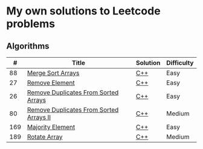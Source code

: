 # My own solutions to Leetcode problems


## Algorithms

| # | Title | Solution | Difficulty |
| - | ----- | -------- | ---------- |
| 88 | [Merge Sort Arrays](https://leetcode.com/problems/merge-sorted-array) | [C++](https://github.com/JCHAVEROT/leetcode/blob/main/algorithms/MergeSortArrays.cpp) | Easy |
| 27 | [Remove Element](https://leetcode.com/problems/remove-element) | [C++](https://github.com/JCHAVEROT/leetcode/blob/main/algorithms/RemoveElement.cpp) | Easy |
| 26 | [Remove Duplicates From Sorted Arrays](https://leetcode.com/problems/remove-duplicates-from-sorted-array) | [C++](https://github.com/JCHAVEROT/leetcode/blob/main/algorithms/RemoveDuplicatesFromSortedArrays.cpp) | Easy |
| 80 | [Remove Duplicates From Sorted Arrays II](https://leetcode.com/problems/remove-duplicates-from-sorted-array-ii) | [C++](https://github.com/JCHAVEROT/leetcode/blob/main/algorithms/RemoveDuplicatesFromSortedArraysII.cpp) | Medium |
| 169 | [Majority Element](https://leetcode.com/problems/majority-element) | [C++](https://github.com/JCHAVEROT/leetcode/blob/main/algorithms/MajorityElement.cpp) | Easy |
| 189 | [Rotate Array](https://leetcode.com/problems/rotate-array) | [C++](https://github.com/JCHAVEROT/leetcode/blob/main/algorithms/RotateArray.cpp) | Medium |